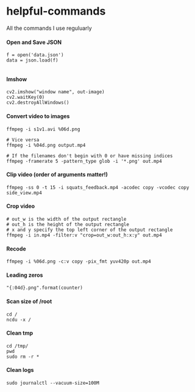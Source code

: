 # helpful-commands
All the commands I use reguluarly

#### Open and Save JSON
```
f = open('data.json')
data = json.load(f)


```

#### Imshow
```
cv2.imshow("window name", out-image)
cv2.waitKey(0)
cv2.destroyAllWindows()
```

#### Convert video to images
```
ffmpeg -i s1v1.avi %06d.png

# Vice versa
ffmpeg -i %04d.png output.mp4

# If the filenames don't begin with 0 or have missing indices
ffmpeg -framerate 5 -pattern_type glob -i '*.png' out.mp4
```

#### Clip video (order of arguments matter!)
```
ffmpeg -ss 0 -t 15 -i squats_feedback.mp4 -acodec copy -vcodec copy side_view.mp4
```

#### Crop video
```
# out_w is the width of the output rectangle
# out_h is the height of the output rectangle
# x and y specify the top left corner of the output rectangle
ffmpeg -i in.mp4 -filter:v "crop=out_w:out_h:x:y" out.mp4

```

#### Recode
```
ffmpeg -i %06d.png -c:v copy -pix_fmt yuv420p out.mp4
```

#### Leading zeros
```
"{:04d}.png".format(counter)
```

#### Scan size of /root
```
cd /
ncdu -x / 
```


#### Clean tmp
```
cd /tmp/
pwd
sudo rm -r *
```

#### Clean logs
```
sudo journalctl --vacuum-size=100M
```
